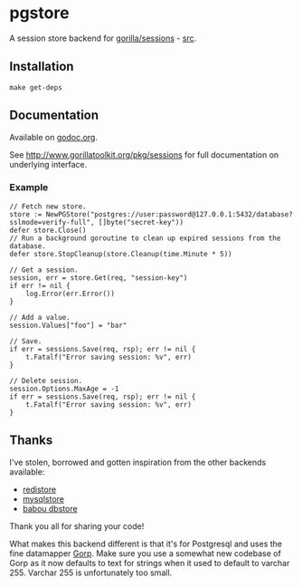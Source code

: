 # pgstore

A session store backend for [gorilla/sessions](http://www.gorillatoolkit.org/pkg/sessions) - [src](https://github.com/gorilla/sessions).

## Installation

    make get-deps

## Documentation

Available on [godoc.org](http://www.godoc.org/github.com/antonlindstrom/pgstore).

See http://www.gorillatoolkit.org/pkg/sessions for full documentation on underlying interface.

### Example

    // Fetch new store.
    store := NewPGStore("postgres://user:password@127.0.0.1:5432/database?sslmode=verify-full", []byte("secret-key"))
    defer store.Close()
    // Run a background goroutine to clean up expired sessions from the database.
    defer store.StopCleanup(store.Cleanup(time.Minute * 5))

    // Get a session.
    session, err = store.Get(req, "session-key")
    if err != nil {
        log.Error(err.Error())
    }

    // Add a value.
    session.Values["foo"] = "bar"

    // Save.
    if err = sessions.Save(req, rsp); err != nil {
        t.Fatalf("Error saving session: %v", err)
    }

    // Delete session.
    session.Options.MaxAge = -1
    if err = sessions.Save(req, rsp); err != nil {
        t.Fatalf("Error saving session: %v", err)
    }

## Thanks

I've stolen, borrowed and gotten inspiration from the other backends available:

* [redistore](https://github.com/boj/redistore)
* [mysqlstore](https://github.com/srinathgs/mysqlstore)
* [babou dbstore](https://github.com/drbawb/babou/blob/master/lib/session/dbstore.go)

Thank you all for sharing your code!

What makes this backend different is that it's for Postgresql and uses the fine
datamapper [Gorp](https://github.com/coopernurse/gorp).
Make sure you use a somewhat new codebase of Gorp as it now defaults to text for
strings when it used to default to varchar 255. Varchar 255 is unfortunately too
small.

